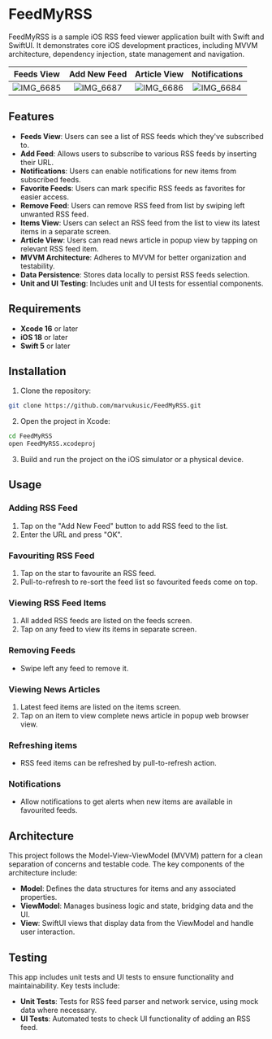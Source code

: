 # FeedMyRSS

FeedMyRSS is a sample iOS RSS feed viewer application built with Swift and SwiftUI. It demonstrates core iOS development practices, including MVVM architecture, dependency injection, state management and navigation.

| Feeds View | Add New Feed | Article View | Notifications |
| :-: | :-: | :-: | :-: |
|![IMG_6685](https://github.com/user-attachments/assets/e7eebb69-2cbf-4284-87ef-19301cf7b3a1)|![IMG_6687](https://github.com/user-attachments/assets/6c8daf87-c066-4d3b-83fc-74ddedb11625)|![IMG_6686](https://github.com/user-attachments/assets/0b885d0b-d217-4dfe-b532-15211f111296)|![IMG_6684](https://github.com/user-attachments/assets/02dabca6-d31f-420d-bf91-6fb4cbe25fc1)| 


## Features

- **Feeds View**: Users can see a list of RSS feeds which they've subscribed to.
- **Add Feed**: Allows users to subscribe to various RSS feeds by inserting their URL.
- **Notifications**: Users can enable notifications for new items from subscribed feeds.
- **Favorite Feeds**: Users can mark specific RSS feeds as favorites for easier access.
- **Remove Feed**: Users can remove RSS feed from list by swiping left unwanted RSS feed.
- **Items View**: Users can select an RSS feed from the list to view its latest items in a separate screen.
- **Article View**: Users can read news article in popup view by tapping on relevant RSS feed item.
- **MVVM Architecture**: Adheres to MVVM for better organization and testability.
- **Data Persistence**: Stores data locally to persist RSS feeds selection.
- **Unit and UI Testing**: Includes unit and UI tests for essential components.

## Requirements

- **Xcode 16** or later
- **iOS 18** or later
- **Swift 5** or later

## Installation

1. Clone the repository:

```bash
git clone https://github.com/marvukusic/FeedMyRSS.git
```

2. Open the project in Xcode:

```bash
cd FeedMyRSS
open FeedMyRSS.xcodeproj
```

3. Build and run the project on the iOS simulator or a physical device.

## Usage
### Adding RSS Feed
1. Tap on the "Add New Feed" button to add RSS feed to the list.
2. Enter the URL and press "OK".
### Favouriting RSS Feed
1. Tap on the star to favourite an RSS feed.
2. Pull-to-refresh to re-sort the feed list so favourited feeds come on top.
### Viewing RSS Feed Items 
1. All added RSS feeds are listed on the feeds screen.
2. Tap on any feed to view its items in separate screen.
### Removing Feeds
- Swipe left any feed to remove it.
### Viewing News Articles 
1. Latest feed items are listed on the items screen.
2. Tap on an item to view complete news article in popup web browser view.
### Refreshing items
- RSS feed items can be refreshed by pull-to-refresh action.
### Notifications
- Allow notifications to get alerts when new items are available in favourited feeds.

## Architecture
This project follows the Model-View-ViewModel (MVVM) pattern for a clean separation of concerns and testable code. The key components of the architecture include:

- **Model**: Defines the data structures for items and any associated properties.
- **ViewModel**: Manages business logic and state, bridging data and the UI.
- **View**: SwiftUI views that display data from the ViewModel and handle user interaction.

## Testing
This app includes unit tests and UI tests to ensure functionality and maintainability. Key tests include:

- **Unit Tests**: Tests for RSS feed parser and network service, using mock data where necessary.
- **UI Tests**: Automated tests to check UI functionality of adding an RSS feed.
